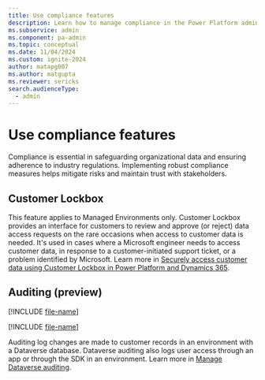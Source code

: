 ```yaml
---
title: Use compliance features
description: Learn how to manage compliance in the Power Platform admin center.
ms.subservice: admin
ms.component: pa-admin
ms.topic: conceptual
ms.date: 11/04/2024
ms.custom: ignite-2024
author: matapg007
ms.author: matgupta
ms.reviewer: sericks
search.audienceType: 
  - admin
---
```


# Use compliance features
                                                  
Compliance is essential in safeguarding organizational data and ensuring adherence to industry regulations. Implementing robust compliance measures helps mitigate risks and maintain trust with stakeholders.

## Customer Lockbox
This feature applies to Managed Environments only. Customer Lockbox provides an interface for customers to review and approve (or reject) data access requests on the rare occasions when access to customer data is needed. It's used in cases where a Microsoft engineer needs to access customer data, in response to a customer-initiated support ticket, or a problem identified by Microsoft. Learn more in [Securely access customer data using Customer Lockbox in Power Platform and Dynamics 365](../about-lockbox.md).
  
## Auditing (preview)
[!INCLUDE [file-name](~/../shared-content/shared/preview-includes/preview-banner-section.md)]

[!INCLUDE [file-name](~/../shared-content/shared/preview-includes/preview-note-pp.md)]

Auditing log changes are made to customer records in an environment with a Dataverse database. Dataverse auditing also logs user access through an app or through the SDK in an environment. Learn more in [Manage Dataverse auditing](../manage-dataverse-auditing.md).
